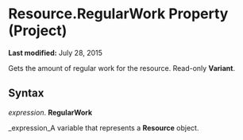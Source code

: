 
# Resource.RegularWork Property (Project)

 **Last modified:** July 28, 2015

Gets the amount of regular work for the resource. Read-only  **Variant**.

## Syntax

 _expression_. **RegularWork**

 _expression_A variable that represents a  **Resource** object.

